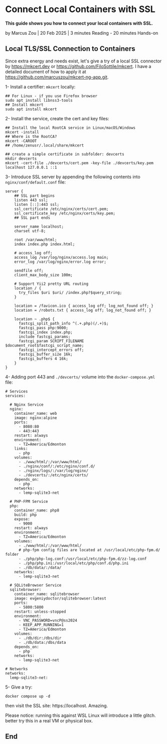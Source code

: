# Connect Local Containers with SSL
**This guide shows you how to connect your local containers with SSL.**

by Marcus Zou | 20 Feb 2025 | 3 minutes Reading - 20 minutes Hands-on



## Local TLS/SSL Connection to Containers

Since extra energy and needs exist, let's give a try of a local SSL connector by https://mkcert.dev or https://github.com/FiloSottile/mkcert. I have a detailed document of how to apply it at https://github.com/marcuszou/mkcert-ng-app.git.

1- Install a certifier: `mkcert` locally:

```shell
## For Linux - if you use Firefox browser
sudo apt install libnss3-tools 
## Install mkcert
sudo apt install mkcert
```

2- Install the service, create the cert and key files:

```shell
## Install the local RootCA service in Linux/macOS/Windows
mkcert -install
## Where is the RootCA?
mkcert -CAROOT
## /home/zenusr/.local/share/mkcert

## create a simple certificate in subfolder: devcerts
mkdir devcerts
mkcert -cert-file ./devcerts/cert.pem -key-file ./devcerts/key.pem localhost 127.0.0.1 ::1
```

3- Introduce SSL server by appending the following contents into `nginx/conf/default.conf` file:

```shell
server {
    ## SSL part begins
    listen 443 ssl;
    listen [::]:443 ssl;
    ssl_certificate /etc/nginx/certs/cert.pem;
    ssl_certificate_key /etc/nginx/certs/key.pem;
    ## SSL part ends

    server_name localhost;
    charset utf-8;

    root /var/www/html;
    index index.php index.html;

    # access_log off;
    access_log /var/log/nginx/access.log main;
    error_log /var/log/nginx/error.log error;

    sendfile off;
    client_max_body_size 100m;

    # Support Yii2 pretty URL routing
    location / {
      try_files $uri $uri/ /index.php?$query_string;
    }

    location = /favicon.ico { access_log off; log_not_found off; }
    location = /robots.txt { access_log off; log_not_found off; }

    location ~ .php$ {  
      fastcgi_split_path_info ^(.+.php)(/.+)$;  
      fastcgi_pass php:9000;  
      fastcgi_index index.php;
      include fastcgi_params;  
      fastcgi_param SCRIPT_FILENAME $document_root$fastcgi_script_name;  
      fastcgi_intercept_errors off;  
      fastcgi_buffer_size 16k;  
      fastcgi_buffers 4 16k;  
    }
}
```

4- Adding port 443 and `./devcerts/` volume into the `docker-compose.yml` file:

```shell
# Services
services:

  # Nginx Service
  nginx:
    container_name: web
    image: nginx:alpine
    ports:
      - 8080:80
      - 443:443
    restart: always
    environment:
      - TZ=America/Edmonton
    links:
      - php
    volumes:
      - ./www/html/:/var/www/html/
      - ./nginx/conf/:/etc/nginx/conf.d/
      - ./nginx/logs/:/var/log/nginx/
      - ./devcerts/:/etc/nginx/certs/
    depends_on:
      - php
    networks:
      - lemp-sqlite3-net

  # PHP-FPM Service
  php:
    container_name: php8
    build: php
    expose:
      - 9000
    restart: always
    environment:
      - TZ=America/Edmonton
    volumes:
      - ./www/html/:/var/www/html/
      # php-fpm config files are located at /usr/local/etc/php-fpm.d/ folder
      - ./php/php-log.conf:/usr/local/etc/php-fpm.d/zz-log.conf
      - ./php/php.ini:/usr/local/etc/php/conf.d/php.ini
      - ./db/data/:/data/
    networks:
      - lemp-sqlite3-net

  # SQLiteBrowser Service
  sqlitebrowser:
    container_name: sqlitebrowser
    image: evgeniydoctor/sqlitebrowser:latest
    ports:
      - 5800:5800
    restart: unless-stopped
    environment:
      - VNC_PASSWORD=vncP@ss2024
      - KEEP_APP_RUNNING=1
      - TZ=America/Edmonton
    volumes:
      - ./db/dir:/dbs/dir
      - ./db/data:/dbs/data
    depends_on: 
      - php
    networks:
      - lemp-sqlite3-net

# Networks
networks:
  lemp-sqlite3-net:
```

5- Give a try:

```shell
docker compose up -d
```

then visit the SSL site: https://localhost. Amazing.

Please notice: running this against WSL Linux will introduce a little glitch. better try this in a real VM or physical box.




## End

